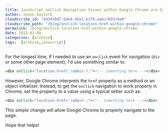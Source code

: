 ```yaml
---
title: JavaScript onClick Navigation Issues within Google Chrome are Solved
author: Jason Gaylord
cloudscribe_id: "493938d7-6de9-45e2-b1f0-aabcf693c0a8"
cloudscribe_path: "/blog/onclick-location-href-within-google-chrome"
permalink: /blog/onclick-location-href-within-google-chrome
date: 2012-03-08
categories: [archive]
tags:  [archive,javascript]
---
```


For the longest time, If I needed to use an `onclick` event for navigation (`div` or some other page element), I'd use something similar to:

```html
<div onClick="location.href('/admin');"><!-- Something here --></div>
```

However, Google Chrome interprets the `href` property as a method or an object initializer. Instead, to get the `onclick` navigation to work properly in Chrome, set the property to a value using a typical setter such as:

```html
<div onClick="location.href='/admin';"><!-- Something here --></div>
```

This simple change will allow Google Chrome to properly navigate to the page.

Hope that helps!